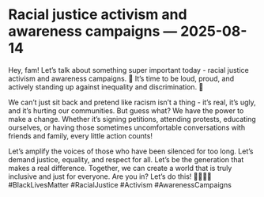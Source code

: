 # Racial justice activism and awareness campaigns — 2025-08-14

Hey, fam! Let’s talk about something super important today - racial justice activism and awareness campaigns. 🌟 It’s time to be loud, proud, and actively standing up against inequality and discrimination. 📢

We can’t just sit back and pretend like racism isn’t a thing - it’s real, it’s ugly, and it’s hurting our communities. But guess what? We have the power to make a change. Whether it’s signing petitions, attending protests, educating ourselves, or having those sometimes uncomfortable conversations with friends and family, every little action counts!

Let’s amplify the voices of those who have been silenced for too long. Let’s demand justice, equality, and respect for all. Let’s be the generation that makes a real difference. Together, we can create a world that is truly inclusive and just for everyone. Are you in? Let’s do this! 💪🏾✊🏽 #BlackLivesMatter #RacialJustice #Activism #AwarenessCampaigns